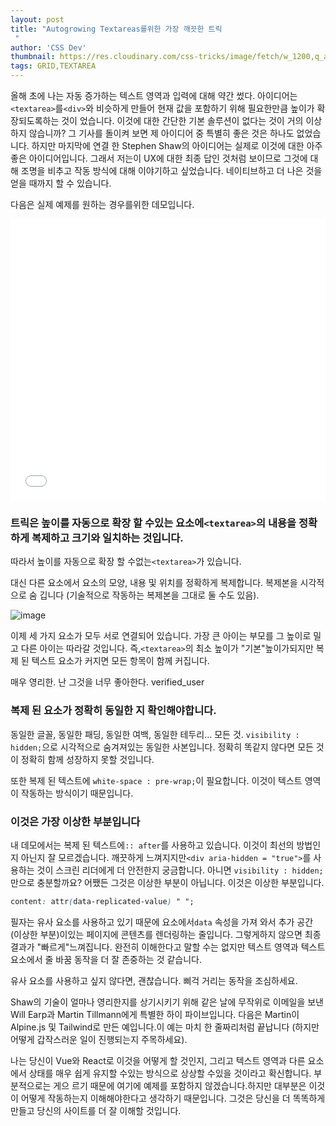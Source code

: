 ```yaml
---
layout: post
title: "Autogrowing Textareas를위한 가장 깨끗한 트릭
 "
author: 'CSS Dev'
thumbnail: https://res.cloudinary.com/css-tricks/image/fetch/w_1200,q_auto,f_auto/https://css-tricks.com/wp-content/uploads/2020/11/Frame-1.svg
tags: GRID,TEXTAREA
---
```



올해 초에 나는 자동 증가하는 텍스트 영역과 입력에 대해 약간 썼다.
 아이디어는`<textarea>`를`<div>`와 비슷하게 만들어 현재 값을 포함하기 위해 필요한만큼 높이가 확장되도록하는 것이 었습니다.
 이것에 대한 간단한 기본 솔루션이 없다는 것이 거의 이상하지 않습니까?
 그 기사를 돌이켜 보면 제 아이디어 중 특별히 좋은 것은 하나도 없었습니다.
 하지만 마지막에 연결 한 Stephen Shaw의 아이디어는 실제로 이것에 대한 아주 좋은 아이디어입니다. 그래서 저는이 UX에 대한 최종 답인 것처럼 보이므로 그것에 대해 조명을 비추고 작동 방식에 대해 이야기하고 싶었습니다.
 네이티브하고 더 나은 것을 얻을 때까지 할 수 있습니다.
 

다음은 실제 예제를 원하는 경우를위한 데모입니다.
 

<div class="wp-block-cp-codepen-gutenberg-embed-block cp_embed_wrapper resizable" style="height: 450px;"><iframe id="cp_embed_XWKEVLy" src="//codepen.io/anon/embed/XWKEVLy?height=450&amp;theme-id=1&amp;slug-hash=XWKEVLy&amp;default-tab=css,result" height="450" scrolling="no" frameborder="0" allowfullscreen="" allowpaymentrequest="" name="CodePen Embed XWKEVLy" title="CodePen Embed XWKEVLy" class="cp_embed_iframe" style="width: 100%; overflow: hidden; height: 100%;">CodePen Embed Fallback</iframe><div class="win-size-grip" style="touch-action: none;"></div></div>

### 트릭은 높이를 자동으로 확장 할 수있는 요소에`<textarea>`의 내용을 정확하게 복제하고 크기와 일치하는 것입니다.
 

따라서 높이를 자동으로 확장 할 수없는`<textarea>`가 있습니다.
 

대신 다른 요소에서 요소의 모양, 내용 및 위치를 정확하게 복제합니다.
 복제본을 시각적으로 숨 깁니다 (기술적으로 작동하는 복제본을 그대로 둘 수도 있음).
 

![image](https://css-tricks.com/wp-content/uploads/2020/11/Frame-1.svg)

이제 세 가지 요소가 모두 서로 연결되어 있습니다.
 가장 큰 아이는 부모를 그 높이로 밀고 다른 아이는 따라갈 것입니다.
 즉,`<textarea>`의 최소 높이가 "기본"높이가되지만 복제 된 텍스트 요소가 커지면 모든 항목이 함께 커집니다.
 

매우 영리한.
 난 그것을 너무 좋아한다.
 verified_user

### 복제 된 요소가 정확히 동일한 지 확인해야합니다.
 

동일한 글꼴, 동일한 패딩, 동일한 여백, 동일한 테두리… 모든 것.
 `visibility : hidden;`으로 시각적으로 숨겨져있는 동일한 사본입니다.
 정확히 똑같지 않다면 모든 것이 정확히 함께 성장하지 못할 것입니다.
 

또한 복제 된 텍스트에 `white-space : pre-wrap;`이 필요합니다. 이것이 텍스트 영역이 작동하는 방식이기 때문입니다.
 

### 이것은 가장 이상한 부분입니다
 

내 데모에서는 복제 된 텍스트에`:: after`를 사용하고 있습니다.
 이것이 최선의 방법인지 아닌지 잘 모르겠습니다.
 깨끗하게 느껴지지만`<div aria-hidden = "true">`를 사용하는 것이 스크린 리더에게 더 안전한지 궁금합니다.
 아니면 `visibility : hidden;`만으로 충분할까요?
 어쨌든 그것은 이상한 부분이 아닙니다.
 이것은 이상한 부분입니다.
 

```css
content: attr(data-replicated-value) " ";
```

필자는 유사 요소를 사용하고 있기 때문에 요소에서`data` 속성을 가져 와서 추가 공간 (이상한 부분)이있는 페이지에 콘텐츠를 렌더링하는 줄입니다.
 그렇게하지 않으면 최종 결과가 "빠르게"느껴집니다.
 완전히 이해한다고 말할 수는 없지만 텍스트 영역과 텍스트 요소에서 줄 바꿈 동작을 더 잘 존중하는 것 같습니다.
 

유사 요소를 사용하고 싶지 않다면, 괜찮습니다. 삐걱 거리는 동작을 조심하세요.
 

Shaw의 기술이 얼마나 영리한지를 상기시키기 위해 같은 날에 무작위로 이메일을 보낸 Will Earp과 Martin Tillmann에게 특별한 하이 파이브입니다.
 다음은 Martin이 Alpine.js 및 Tailwind로 만든 예입니다.이 예는 마치 한 줄짜리처럼 끝납니다 (하지만 어떻게 갑작스러운 일이 진행되는지 주목하세요).
 

나는 당신이 Vue와 React로 이것을 어떻게 할 것인지, 그리고 텍스트 영역과 다른 요소에서 상태를 매우 쉽게 유지할 수있는 방식으로 상상할 수있을 것이라고 확신합니다.
 부분적으로는 게으 르기 때문에 여기에 예제를 포함하지 않겠습니다.하지만 대부분은 이것이 어떻게 작동하는지 이해해야한다고 생각하기 때문입니다.
 그것은 당신을 더 똑똑하게 만들고 당신의 사이트를 더 잘 이해할 것입니다.
 